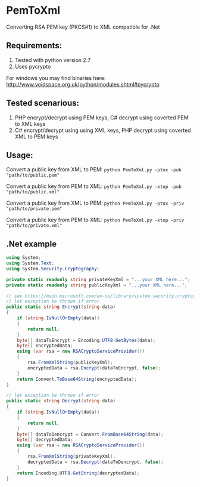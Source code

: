 # PemToXml

Converting RSA PEM key (PKCS#1) to XML compatible for .Net

## Requirements:
1. Tested with python version 2.7
2. Uses pycrypto

For windows you may find binaries here: http://www.voidspace.org.uk/python/modules.shtml#pycrypto

## Tested scenarious:
1. PHP encrypt/decrypt using PEM keys, C# decrypt using coverted PEM to XML keys
2. C# encrypt/decrypt using using XML keys, PHP decrypt using coverted XML to PEM keys

## Usage:
Convert a public key from XML to PEM: `python PemToXml.py -ptox -pub "path/to/public.pem"`

Convert a public key from PEM to XML: `python PemToXml.py -xtop -pub "path/to/public.xml"`

Convert a public key from XML to PEM: `python PemToXml.py -ptox -priv "path/to/private.pem"`

Convert a public key from PEM to XML: `python PemToXml.py -xtop -priv "path/to/private.xml"`

## .Net example
```csharp
using System;
using System.Text;
using System.Security.Cryptography;
```
```csharp
private static readonly string privateKeyXml = "...your XML here...";
private static readonly string publicKeyXml = "...your XML here...";

// see https://msdn.microsoft.com/en-us/library/system.security.cryptography.rsacryptoserviceprovider.aspx
// let exception be thrown if error
public static string Encrypt(string data)
{
    if (string.IsNullOrEmpty(data))
    {
  		return null;
    }
    byte[] dataToEncrypt = Encoding.UTF8.GetBytes(data);
    byte[] encryptedData;
    using (var rsa = new RSACryptoServiceProvider())
    {
        rsa.FromXmlString(publicKeyXml);
        encryptedData = rsa.Encrypt(dataToEncrypt, false);
    }
    return Convert.ToBase64String(encryptedData); 
}

// let exception be thrown if error
public static string Decrypt(string data)
{
    if (string.IsNullOrEmpty(data))
    {
        return null;
    }
    byte[] dataToDencrypt = Convert.FromBase64String(data);
    byte[] decryptedData;
    using (var rsa = new RSACryptoServiceProvider())
    {
        rsa.FromXmlString(privateKeyXml);
        decryptedData = rsa.Decrypt(dataToDencrypt, false);
    }
    return Encoding.UTF8.GetString(decryptedData);
}
```